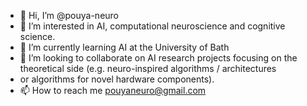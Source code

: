 - 👋 Hi, I’m @pouya-neuro
- 👀 I’m interested in AI, computational neuroscience and cognitive science.
- 🌱 I’m currently learning AI at the University of Bath
- 💞️ I’m looking to collaborate on AI research projects focusing on the theoretical side (e.g. neuro-inspired algorithms / architectures
- or algorithms for novel hardware components). 
- 📫 How to reach me pouyaneuro@gmail.com

<!---
pouya-neuro/pouya-neuro is a ✨ special ✨ repository because its `README.md` (this file) appears on your GitHub profile.
You can click the Preview link to take a look at your changes.
--->
